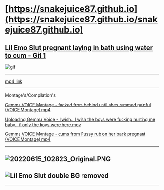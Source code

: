 # [https://snakejuice87.github.io](https://snakejuice87.github.io/snakejuice87.github.io)

## [Lil Emo Slut pregnant laying in bath using water to cum - Gif 1](https://www.pornhub.com/gif/43634361)
![gif](https://github.com/Snakejuice87/Snakejuice87.github.io/assets/117030692/2fe32795-78c3-49ad-8b13-274c2f54b561)

---


[mp4 link](https://github.com/Snakejuice87/Snakejuice87.github.io/assets/117030692/b3ebc747-731e-46af-a6ff-e95b40f39c05  "Gemma pregnant water orgasm! mp4"  )

---
Montage's/Compilation's

[Gemma VOICE Montage - fucked from behind until shes rammed painful (VOICE Montage).mp4](https://github.com/Snakejuice87/Snakejuice87.github.io/assets/117030692/61562c76-e2ae-4edb-8b1f-8b97ddeb3fbc)

[](https://github.com/Snakejuice87/Snakejuice87.github.io/assets/117030692/c69bd365-a40f-4425-95a4-aba859dd32f6)

[Uploading Gemma Voice - I wish.. I wish the boys were fucking hurting me baby.. if only the boys were here.mov](https://github.com/Snakejuice87/Snakejuice87.github.io/assets/117030692/8d7cf8c7-f4e3-486d-a176-2f2229315728)

[Gemma VOICE Montage - cums from Pussy rub on her back pregnant (VOICE Montage).mp4](https://github.com/Snakejuice87/Snakejuice87.github.io/assets/117030692/9e418124-22fc-47ea-9a6e-01b7b555954a)



---

## ![20220615_102823_Original.PNG](https://github.com/Snakejuice87/Snakejuice87.github.io/assets/117030692/a26c237c-e71d-4131-8144-2772c1360266  "Lil Emo Slut black lingerie BG removed"  ) 
## ![Lil Emo Slut double BG removed](https://github.com/Snakejuice87/Snakejuice87.github.io/assets/117030692/ada338c5-e824-4120-8315-816bbde33754  "Lil Emo Slut double BG removed"  )

---
